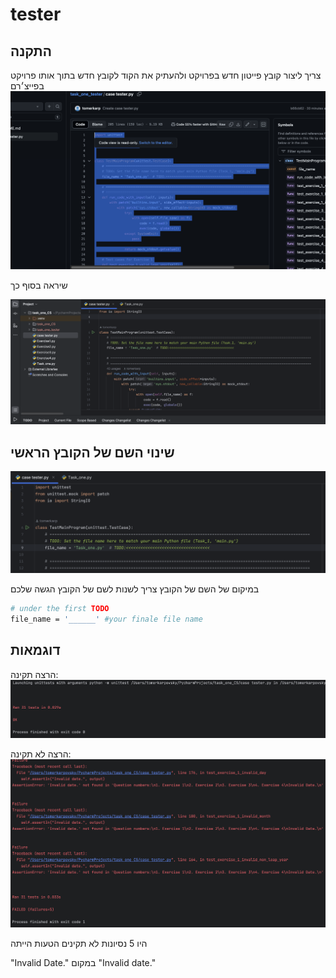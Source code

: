 # tester


## התקנה
צריך ליצור קובץ פייטון חדש בפרויקט
ולהעתיק את הקוד לקובץ חדש בתוך אותו פרויקט בפייצ׳רם
![Screenshot of the project](images/ss_4.png)

שיראה בסוף כך

![Screenshot of the project](images/ss_2.png)

## שינוי השם של הקובץ הראשי

![Screenshot of the project](images/ss_5.png)

במיקום של השם של הקובץ צריך לשנות לשם של הקובץ הגשה שלכם
```bash
# under the first TODO 
file_name = '______' #your finale file name 
```
## דוגמאות

הרצה תקינה:
![Screenshot of the project](images/ss_6.png)


הרצה לא תקינה:
![Screenshot of the project](images/ss_7.png)

היו 5 נסיונות לא תקינים הטעות הייתה

"Invalid Date." במקום "Invalid date."